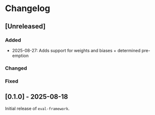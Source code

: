 # Changelog

## [Unreleased]

### Added

* 2025-08-27: Adds support for weights and biases + determined pre-emption

### Changed

### Fixed

## [0.1.0] - 2025-08-18

Initial release of `eval-framework`.
